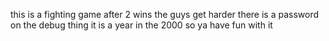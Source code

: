 this is a fighting game after 2 wins the guys get harder 
there is a password on the debug thing it is a year in the 2000
so ya have fun with it
